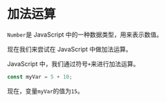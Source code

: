 # 加法运算

`Number`是 JavaScript 中的一种数据类型，用来表示数值。

现在我们来尝试在 JavaScript 中做加法运算。

JavaScript 中，我们通过符号`+`来进行加法运算。

```javascript
const myVar = 5 + 10;
```

现在，变量`myVar`的值为`15`。